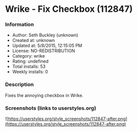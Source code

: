 # Wrike - Fix Checkbox (112847)

### Information
- Author: Seth Buckley (unknown)
- Created at: unknown
- Updated at: 5/8/2015, 12:15:05 PM
- License: NO-REDISTRIBUTION
- Category: wrike
- Rating: undefined
- Total installs: 53
- Weekly installs: 0


### Description
Fixes the annoying checkbox in Wrike.


### Screenshots (links to userstyles.org)
![https://userstyles.org/style_screenshots/112847-after.png](https://userstyles.org/style_screenshots/112847-after.png)


